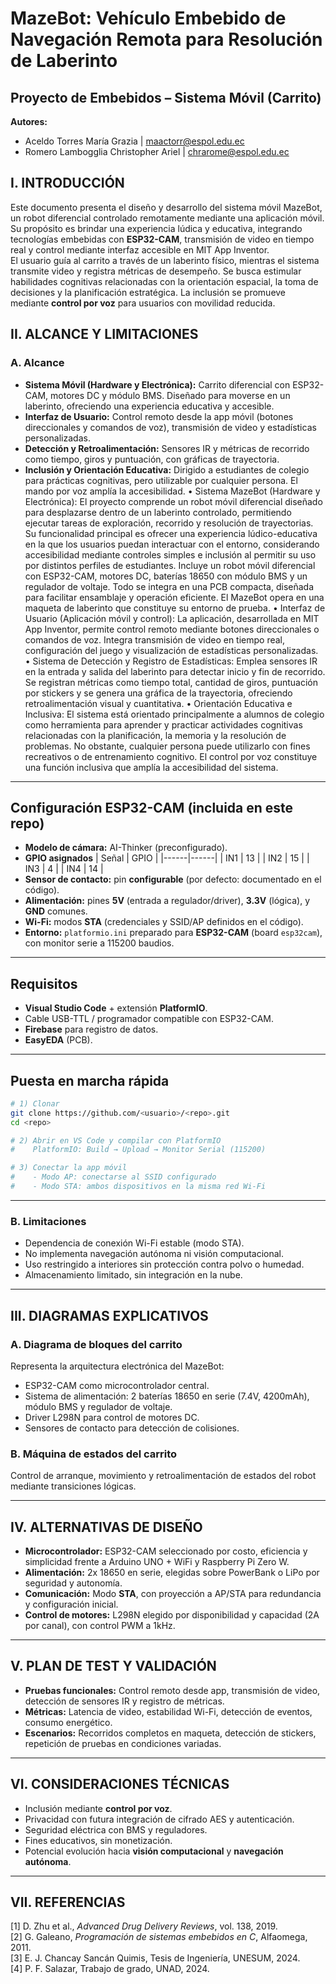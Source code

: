 # MazeBot: Vehículo Embebido de Navegación Remota para Resolución de Laberinto
## Proyecto de Embebidos – Sistema Móvil (Carrito)
**Autores:**  
- Aceldo Torres María Grazia | maactorr@espol.edu.ec  
- Romero Lambogglia Christopher Ariel | chrarome@espol.edu.ec  

## I. INTRODUCCIÓN
Este documento presenta el diseño y desarrollo del sistema móvil MazeBot, un robot diferencial controlado remotamente mediante una aplicación móvil. Su propósito es brindar una experiencia lúdica y educativa, integrando tecnologías embebidas con **ESP32-CAM**, transmisión de video en tiempo real y control mediante interfaz accesible en MIT App Inventor.  
El usuario guía al carrito a través de un laberinto físico, mientras el sistema transmite video y registra métricas de desempeño. Se busca estimular habilidades cognitivas relacionadas con la orientación espacial, la toma de decisiones y la planificación estratégica. La inclusión se promueve mediante **control por voz** para usuarios con movilidad reducida.

## II. ALCANCE Y LIMITACIONES
### A. Alcance
- **Sistema Móvil (Hardware y Electrónica):** Carrito diferencial con ESP32-CAM, motores DC y módulo BMS. Diseñado para moverse en un laberinto, ofreciendo una experiencia educativa y accesible.  
- **Interfaz de Usuario:** Control remoto desde la app móvil (botones direccionales y comandos de voz), transmisión de video y estadísticas personalizadas.  
- **Detección y Retroalimentación:** Sensores IR y métricas de recorrido como tiempo, giros y puntuación, con gráficas de trayectoria.  
- **Inclusión y Orientación Educativa:** Dirigido a estudiantes de colegio para prácticas cognitivas, pero utilizable por cualquier persona. El mando por voz amplía la accesibilidad.
•	Sistema MazeBot (Hardware y Electrónica): El proyecto comprende un robot móvil diferencial diseñado para desplazarse dentro de un laberinto controlado, permitiendo ejecutar tareas de exploración, recorrido y resolución de trayectorias. Su funcionalidad principal es ofrecer una experiencia lúdico-educativa en la que los usuarios puedan interactuar con el entorno, considerando accesibilidad mediante controles simples e inclusión al permitir su uso por distintos perfiles de estudiantes. Incluye un robot móvil diferencial con ESP32-CAM, motores DC, baterías 18650 con módulo BMS y un regulador de voltaje. Todo se integra en una PCB compacta, diseñada para facilitar ensamblaje y operación eficiente. El MazeBot opera en una maqueta de laberinto que constituye su entorno de prueba.
•	Interfaz de Usuario (Aplicación móvil y control): La aplicación, desarrollada en MIT App Inventor, permite control remoto mediante botones direccionales o comandos de voz. Integra transmisión de video en tiempo real, configuración del juego y visualización de estadísticas personalizadas.
•	Sistema de Detección y Registro de Estadísticas: Emplea sensores IR en la entrada y salida del laberinto para detectar inicio y fin de recorrido. Se registran métricas como tiempo total, cantidad de giros, puntuación por stickers y se genera una gráfica de la trayectoria, ofreciendo retroalimentación visual y cuantitativa.
•	Orientación Educativa e Inclusiva: El sistema está orientado principalmente a alumnos de colegio como herramienta para aprender y practicar actividades cognitivas relacionadas con la planificación, la memoria y la resolución de problemas. No obstante, cualquier persona puede utilizarlo con fines recreativos o de entrenamiento cognitivo. El control por voz constituye una función inclusiva que amplía la accesibilidad del sistema.

---
## Configuración ESP32-CAM (incluida en este repo)
- **Modelo de cámara:** AI-Thinker (preconfigurado).
- **GPIO asignados**
  | Señal | GPIO |
  |------|------|
  | IN1  | 13   |
  | IN2  | 15   |
  | IN3  | 4    |
  | IN4  | 14   |
- **Sensor de contacto:** pin **configurable** (por defecto: documentado en el código).
- **Alimentación:** pines **5V** (entrada a regulador/driver), **3.3V** (lógica), y **GND** comunes.
- **Wi-Fi:** modos **STA** (credenciales y SSID/AP definidos en el código).
- **Entorno:** `platformio.ini` preparado para **ESP32-CAM** (board `esp32cam`), con monitor serie a 115200 baudios.

---
## Requisitos
- **Visual Studio Code** + extensión **PlatformIO**.
- Cable USB-TTL / programador compatible con ESP32-CAM.
- **Firebase** para registro de datos.
-  **EasyEDA** (PCB).

---

## Puesta en marcha rápida
```bash
# 1) Clonar
git clone https://github.com/<usuario>/<repo>.git
cd <repo>

# 2) Abrir en VS Code y compilar con PlatformIO
#    PlatformIO: Build → Upload → Monitor Serial (115200)

# 3) Conectar la app móvil
#    - Modo AP: conectarse al SSID configurado
#    - Modo STA: ambos dispositivos en la misma red Wi-Fi
```
---


### B. Limitaciones
- Dependencia de conexión Wi-Fi estable (modo STA).  
- No implementa navegación autónoma ni visión computacional.  
- Uso restringido a interiores sin protección contra polvo o humedad.  
- Almacenamiento limitado, sin integración en la nube.  

---

## III. DIAGRAMAS EXPLICATIVOS
### A. Diagrama de bloques del carrito
Representa la arquitectura electrónica del MazeBot:  
- ESP32-CAM como microcontrolador central.  
- Sistema de alimentación: 2 baterías 18650 en serie (7.4V, 4200mAh), módulo BMS y regulador de voltaje.  
- Driver L298N para control de motores DC.  
- Sensores de contacto para detección de colisiones.  

### B. Máquina de estados del carrito
Control de arranque, movimiento y retroalimentación de estados del robot mediante transiciones lógicas.

---

## IV. ALTERNATIVAS DE DISEÑO
- **Microcontrolador:** ESP32-CAM seleccionado por costo, eficiencia y simplicidad frente a Arduino UNO + WiFi y Raspberry Pi Zero W.  
- **Alimentación:** 2x 18650 en serie, elegidas sobre PowerBank o LiPo por seguridad y autonomía.  
- **Comunicación:** Modo **STA**, con proyección a AP/STA para redundancia y configuración inicial.  
- **Control de motores:** L298N elegido por disponibilidad y capacidad (2A por canal), con control PWM a 1kHz.  

---

## V. PLAN DE TEST Y VALIDACIÓN
- **Pruebas funcionales:** Control remoto desde app, transmisión de video, detección de sensores IR y registro de métricas.  
- **Métricas:** Latencia de video, estabilidad Wi-Fi, detección de eventos, consumo energético.  
- **Escenarios:** Recorridos completos en maqueta, detección de stickers, repetición de pruebas en condiciones variadas.  

---

## VI. CONSIDERACIONES TÉCNICAS
- Inclusión mediante **control por voz**.  
- Privacidad con futura integración de cifrado AES y autenticación.  
- Seguridad eléctrica con BMS y reguladores.  
- Fines educativos, sin monetización.  
- Potencial evolución hacia **visión computacional** y **navegación autónoma**.  

---

## VII. REFERENCIAS
[1] D. Zhu et al., *Advanced Drug Delivery Reviews*, vol. 138, 2019.  
[2] G. Galeano, *Programación de sistemas embebidos en C*, Alfaomega, 2011.  
[3] E. J. Chancay Sancán Quimis, Tesis de Ingeniería, UNESUM, 2024.  
[4] P. F. Salazar, Trabajo de grado, UNAD, 2024.  

